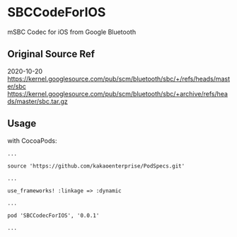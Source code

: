 # SBCCodeForIOS
mSBC Codec for iOS from Google Bluetooth

## Original Source Ref
2020-10-20
https://kernel.googlesource.com/pub/scm/bluetooth/sbc/+/refs/heads/master/sbc
https://kernel.googlesource.com/pub/scm/bluetooth/sbc/+archive/refs/heads/master/sbc.tar.gz

## Usage
with CocoaPods: 
```
...

source 'https://github.com/kakaoenterprise/PodSpecs.git'

...

use_frameworks! :linkage => :dynamic

...

pod 'SBCCodecForIOS', '0.0.1'

...

```


<!---
pod repo add github-com-kakaoenterprise 'https://github.com/kakaoenterprise/PodSpecs.git'
pod repo push github-com-kakaoenterprise SBCCodecForIOS.podspec --allow-warnings
--->
